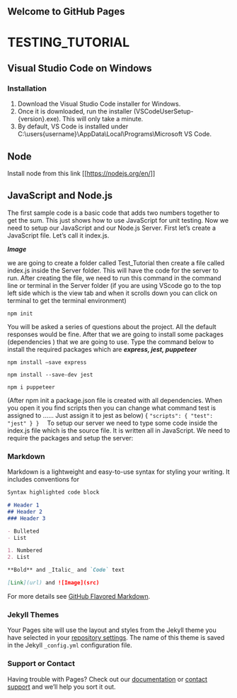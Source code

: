 ## Welcome to GitHub Pages
# TESTING_TUTORIAL

## Visual Studio Code on Windows
### Installation
1.	Download the Visual Studio Code installer for Windows.
2.	Once it is downloaded, run the installer (VSCodeUserSetup-{version}.exe). This will only take a minute.
3.	By default, VS Code is installed under C:\users\{username}\AppData\Local\Programs\Microsoft VS Code.


## Node
Install node from this link
[[https://nodejs.org/en/]]


## JavaScript and Node.js
The first sample code is a basic code that adds two numbers together to get the sum. This just shows how to use JavaScript for unit testing. Now we need to setup our JavaScript and our Node.js Server. First let’s create a JavaScript file. Let’s call it index.js.

***Image***


we are going to create a folder called Test_Tutorial then create a file called index.js inside the Server folder. This will have the code for the server to run. After creating the file, we need to run this command in the command line or terminal in the Server folder   (if you are using VScode go to the top left side which is the view tab and when it scrolls down you can click on terminal to get the terminal environment)

`npm init`

You will be asked a series of questions about the project. All the default responses would be fine. After that we are going to install some packages (dependencies ) that we are going to use.
Type the command below to install the required packages which are ***express, jest, puppeteer***

`npm install –save express`

`npm install --save-dev jest`

`npm i puppeteer`


(After npm init a package.json file is created with all dependencies. When you open it you find scripts then you can change what command test is assigned to …… Just assign it to jest as below) {
  `"scripts": {
    "test": "jest"
  }
}  `
To setup our server we need to type some code inside the index.js file which is the source file. It is written all in JavaScript. We need to require the packages and setup the server:


### Markdown

Markdown is a lightweight and easy-to-use syntax for styling your writing. It includes conventions for

```markdown
Syntax highlighted code block

# Header 1
## Header 2
### Header 3

- Bulleted
- List

1. Numbered
2. List

**Bold** and _Italic_ and `Code` text

[Link](url) and ![Image](src)
```

For more details see [GitHub Flavored Markdown](https://guides.github.com/features/mastering-markdown/).

### Jekyll Themes

Your Pages site will use the layout and styles from the Jekyll theme you have selected in your [repository settings](https://github.com/holarmyde/testtutorial.github.io/settings). The name of this theme is saved in the Jekyll `_config.yml` configuration file.

### Support or Contact

Having trouble with Pages? Check out our [documentation](https://help.github.com/categories/github-pages-basics/) or [contact support](https://github.com/contact) and we’ll help you sort it out.
